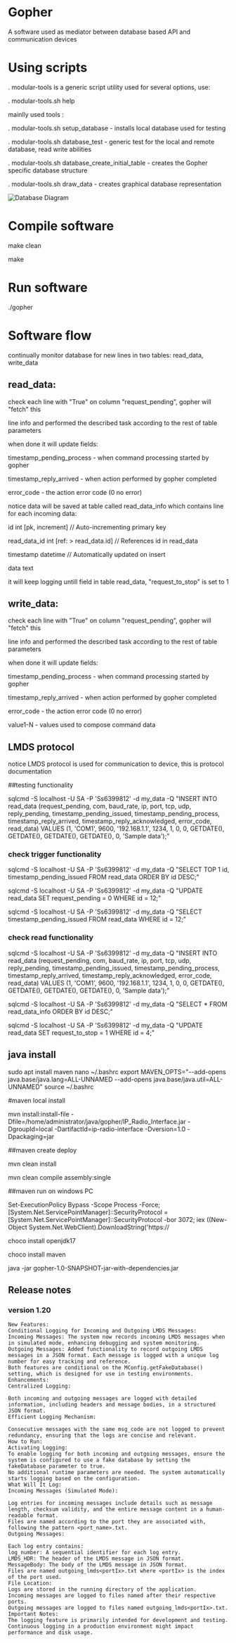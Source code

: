 # Gopher
A software used as mediator between database based API and communication devices

# Using scripts

. modular-tools is a generic script utility used for several options, use:

. modular-tools.sh help 

mainlly used tools : 

. modular-tools.sh setup_database     - installs local database used for testing

. modular-tools.sh database_test - generic test for the local and remote database, read write abilities

. modular-tools.sh database_create_initial_table - creates the Gopher specific database structure

. modular-tools.sh draw_data - creates graphical database representation

![Database Diagram](Documentation/database.png "Database Diagram")

# Compile software

make clean 

make

# Run software

./gopher

# Software flow

continually monitor database for new lines in two tables: read_data, write_data

## read_data: 

check each line with "True" on column "request_pending", gopher will "fetch" this

line info and performed the described task according to the rest of table parameters

when done it will update fields: 

timestamp_pending_process - when command processing started by gopher

timestamp_reply_arrived - when action performed by gopher completed

error_code - the action error code (0 no error)

notice data will be saved at table called read_data_info which contains line for each incoming data:

id int [pk, increment] // Auto-incrementing primary key

read_data_id int [ref: > read_data.id] // References id in read_data

timestamp datetime // Automatically updated on insert

data text

it will keep logging untill field in table read_data, "request_to_stop" is set to 1

## write_data: 

check each line with "True" on column "request_pending", gopher will "fetch" this

line info and performed the described task according to the rest of table parameters

when done it will update fields: 

timestamp_pending_process - when command processing started by gopher

timestamp_reply_arrived - when action performed by gopher completed

error_code - the action error code (0 no error)

value1-N - values used to compose command data

## LMDS protocol

notice LMDS protocol is used for communication to device, this is protocol documentation

##testing functionality

sqlcmd -S localhost -U SA -P 'Ss6399812' -d my_data -Q "INSERT INTO read_data (request_pending, com, baud_rate, ip, port, tcp, udp, reply_pending, timestamp_pending_issued, timestamp_pending_process, timestamp_reply_arrived, timestamp_reply_acknowledged, error_code, read_data) VALUES (1, 'COM1', 9600, '192.168.1.1', 1234, 1, 0, 0, GETDATE(), GETDATE(), GETDATE(), GETDATE(), 0, 'Sample data');"

### check trigger functionality

sqlcmd -S localhost -U SA -P 'Ss6399812' -d my_data -Q "SELECT TOP 1 id, timestamp_pending_issued FROM read_data ORDER BY id DESC;"

sqlcmd -S localhost -U SA -P 'Ss6399812' -d my_data -Q "UPDATE read_data SET request_pending = 0 WHERE id = 12;"

sqlcmd -S localhost -U SA -P 'Ss6399812' -d my_data -Q "SELECT timestamp_pending_issued FROM read_data WHERE id = 12;"

### check read functionality
sqlcmd -S localhost -U SA -P 'Ss6399812' -d my_data -Q "INSERT INTO read_data (request_pending, com, baud_rate, ip, port, tcp, udp, reply_pending, timestamp_pending_issued, timestamp_pending_process, timestamp_reply_arrived, timestamp_reply_acknowledged, error_code, read_data) VALUES (1, 'COM1', 9600, '192.168.1.1', 1234, 1, 0, 0, GETDATE(), GETDATE(), GETDATE(), GETDATE(), 0, 'Sample data');"


sqlcmd -S localhost -U SA -P 'Ss6399812' -d my_data -Q "SELECT * FROM read_data_info ORDER BY id DESC;"



sqlcmd -S localhost -U SA -P 'Ss6399812' -d my_data -Q "UPDATE read_data SET request_to_stop = 1 WHERE id = 4;"

## java install

sudo apt install maven
nano ~/.bashrc
export MAVEN_OPTS="--add-opens java.base/java.lang=ALL-UNNAMED --add-opens java.base/java.util=ALL-UNNAMED"
source ~/.bashrc


#maven local install

mvn install:install-file -Dfile=/home/administrator/java/gopher/IP_Radio_Interface.jar -DgroupId=local -DartifactId=ip-radio-interface -Dversion=1.0 -Dpackaging=jar

##maven create deploy

mvn clean install

mvn clean compile assembly:single

##maven run on windows PC

Set-ExecutionPolicy Bypass -Scope Process -Force; [System.Net.ServicePointManager]::SecurityProtocol = [System.Net.ServicePointManager]::SecurityProtocol -bor 3072; iex ((New-Object System.Net.WebClient).DownloadString('https://


choco install openjdk17

choco install maven

java -jar gopher-1.0-SNAPSHOT-jar-with-dependencies.jar

## Release notes

### version 1.20
```
New Features:
Conditional Logging for Incoming and Outgoing LMDS Messages:
Incoming Messages: The system now records incoming LMDS messages when in simulated mode, enhancing debugging and system monitoring.
Outgoing Messages: Added functionality to record outgoing LMDS messages in a JSON format. Each message is logged with a unique log number for easy tracking and reference.
Both features are conditional on the MConfig.getFakeDatabase() setting, which is designed for use in testing environments.
Enhancements:
Centralized Logging:

Both incoming and outgoing messages are logged with detailed information, including headers and message bodies, in a structured JSON format.
Efficient Logging Mechanism:

Consecutive messages with the same msg_code are not logged to prevent redundancy, ensuring that the logs are concise and relevant.
How to Run:
Activating Logging:
To enable logging for both incoming and outgoing messages, ensure the system is configured to use a fake database by setting the fakeDatabase parameter to true.
No additional runtime parameters are needed. The system automatically starts logging based on the configuration.
What Will It Log:
Incoming Messages (Simulated Mode):

Log entries for incoming messages include details such as message length, checksum validity, and the entire message content in a human-readable format.
Files are named according to the port they are associated with, following the pattern <port_name>.txt.
Outgoing Messages:

Each log entry contains:
log_number: A sequential identifier for each log entry.
LMDS_HDR: The header of the LMDS message in JSON format.
MessageBody: The body of the LMDS message in JSON format.
Files are named outgoing_lmds<portIx>.txt where <portIx> is the index of the port used.
File Location:
Logs are stored in the running directory of the application.
Incoming messages are logged to files named after their respective ports.
Outgoing messages are logged to files named outgoing_lmds<portIx>.txt.
Important Notes:
The logging feature is primarily intended for development and testing. Continuous logging in a production environment might impact performance and disk usage.
```
